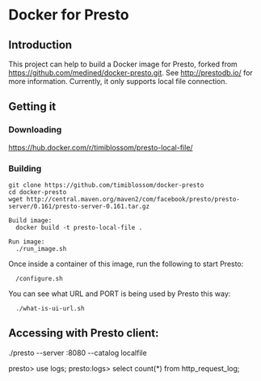 # Docker for Presto

## Introduction

This project can help to build a Docker image for Presto, forked from https://github.com/medined/docker-presto.git. 
See http://prestodb.io/ for more information.  Currently, it only supports local file connection.

## Getting it

### Downloading 
  https://hub.docker.com/r/timiblossom/presto-local-file/

### Building

```
git clone https://github.com/timiblossom/docker-presto
cd docker-presto
wget http://central.maven.org/maven2/com/facebook/presto/presto-server/0.161/presto-server-0.161.tar.gz

Build image:
  docker build -t presto-local-file .

Run image:
  ./run_image.sh
```

Once inside a container of this image, run the following to start Presto:

```
  /configure.sh
```

You can see what URL and PORT is being used by Presto this way:

```
  ./what-is-ui-url.sh
```

## Accessing with Presto client:
  ./presto --server <docker-ip>:8080 --catalog localfile 
   
  presto> use logs;
  presto:logs> select count(*) from http_request_log;

